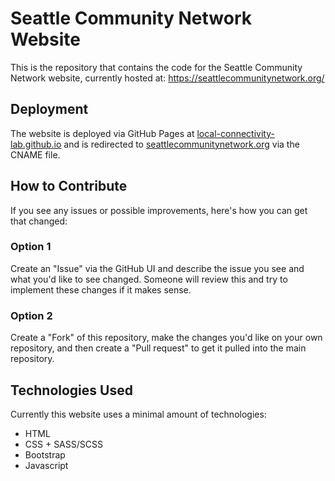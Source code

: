 # Seattle Community Network Website

This is the repository that contains the code for the Seattle Community Network website, currently hosted at: https://seattlecommunitynetwork.org/

## Deployment
The website is deployed via GitHub Pages at [local-connectivity-lab.github.io](https://local-connectivity-lab.github.io) and is redirected to [seattlecommunitynetwork.org](https://seattlecommunitynetwork.org/) via the CNAME file.

## How to Contribute
If you see any issues or possible improvements, here's how you can get that changed:

### Option 1
Create an "Issue" via the GitHub UI and describe the issue you see and what you'd like to see changed. Someone will review this and try to implement these changes if it makes sense.

### Option 2
Create a "Fork" of this repository, make the changes you'd like on your own repository, and then create a "Pull request" to get it pulled into the main repository.

## Technologies Used
Currently this website uses a minimal amount of technologies:
- HTML
- CSS + SASS/SCSS
- Bootstrap
- Javascript
